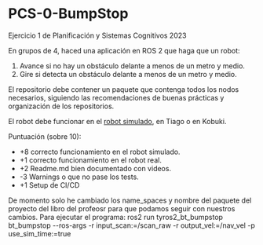 # PCS-0-BumpStop
Ejercicio 1 de Planificación y Sistemas Cognitivos 2023

En grupos de 4, haced una aplicación en ROS 2 que haga que un robot:
1. Avance si no hay un obstáculo delante a menos de un metro y medio.
2. Gire si detecta un obstáculo delante a menos de un metro y medio.

El repositorio debe contener un paquete que contenga todos los nodos necesarios, siguiendo las recomendaciones de buenas prácticas y organización de los repositorios.

El robot debe funcionar en el [robot simulado](https://github.com/IntelligentRoboticsLabs/ir_robots), en Tiago o en Kobuki.

Puntuación (sobre 10):
* +8 correcto funcionamiento en el robot simulado.
* +1 correcto funcionamiento en el robot real.
* +2 Readme.md bien documentado con videos. 
* -3 Warnings o que no pase los tests.
* +1 Setup de CI/CD

De momento solo he cambiado los name_spaces y nombre del paquete del proyecto del libro del profeosr para que podamos seguir con nuestros cambios. 
Para ejecutar el programa: ros2 run tyros2_bt_bumpstop bt_bumpstop --ros-args -r input_scan:=/scan_raw -r output_vel:=/nav_vel -p use_sim_time:=true
